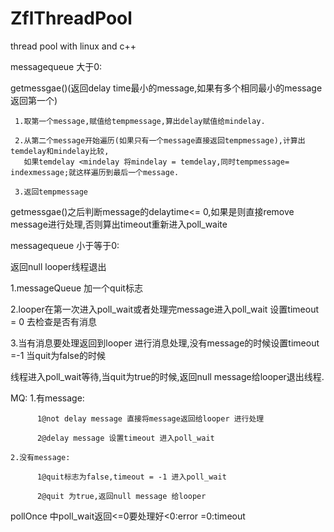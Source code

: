 # ZflThreadPool
thread pool with linux and c++

messagequeue 大于0:

  getmessgae()(返回delay time最小的message,如果有多个相同最小的message返回第一个)
  
     1.取第一个message,赋值给tempmessage,算出delay赋值给mindelay.
     
     2.从第二个message开始遍历(如果只有一个message直接返回tempmessage),计算出temdelay和mindelay比较,
       如果temdelay <mindelay 将mindelay = temdelay,同时tempmessage= indexmessage;就这样遍历到最后一个message.
       
     3.返回tempmessage
     
   getmessgae()之后判断message的delaytime<= 0,如果是则直接remove message进行处理,否则算出timeout重新进入poll_waite    
   

messagequeue 小于等于0:

返回null looper线程退出







1.messageQueue 加一个quit标志

2.looper在第一次进入poll_wait或者处理完message进入poll_wait 设置timeout = 0 去检查是否有消息

3.当有消息要处理返回到looper 进行消息处理,没有message的时候设置timeout =-1 当quit为false的时候

  线程进入poll_wait等待,当quit为true的时候,返回null message给looper退出线程.


MQ: 1.有message:

          1@not delay message 直接将message返回给looper 进行处理

          2@delay message 设置timeout 进入poll_wait

    2.没有message:

          1@quit标志为false,timeout = -1 进入poll_wait

          2@quit 为true,返回null message 给looper

pollOnce 中poll_wait返回<=0要处理好<0:error =0:timeout

